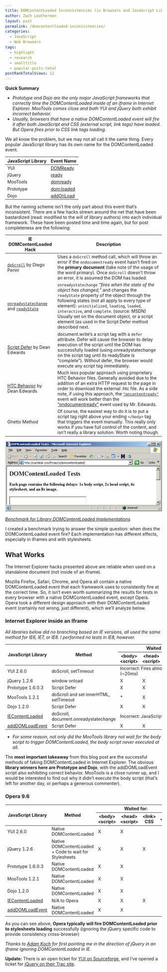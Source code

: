 ```yaml
---
title: DOMContentLoaded Inconsistencies (in Browsers and JavaScript Libraries)
author: Zach Leatherman
layout: post
permalink: /domcontentloaded-inconsistencies/
categories:
  - JavaScript
  - Web Browsers
tags:
  - highlight
  - research
  - smalltitle
  - popular-posts-total
postRankTotalViews: 12
---
```


**Quick Summary**

*   *Prototype and Dojo are the only major JavaScript frameworks that correctly time the DOMContentLoaded inside of an iframe in Internet Explorer. MooTools comes close and both YUI and jQuery both exhibit incorrect behavior.*
*   *Usually, browsers that have a native DOMContentLoaded event will fire it after both JavaScript and CSS (external script, link tags) have loaded. But Opera fires prior to CSS link tags loading.*

We all know the problem, but we may not all call it the same thing. Every popular JavaScript library has its own name for the DOMContentLoaded event.

<table>
<thead>
<tr>
<th>JavaScript Library</th>
<th>Event Name</th>
</tr>
</thead>
<tbody>
<tr>
<td>YUI</td>
<td><a href="http://developer.yahoo.com/yui/docs/YAHOO.util.Event.html#method_onDOMReady">DOMReady</a></td>
</tr>
<tr>
<td>jQuery</td>
<td><a href="http://docs.jquery.com/Events/ready">ready</a></td>
</tr>
<tr>
<td>MooTools</td>
<td><a href="http://mootools.net/docs/Utilities/DomReady">domready</a></td>
</tr>
<tr>
<td>Prototype</td>
<td><a href="http://www.prototypejs.org/api/document/observe">dom:loaded</a></td>
</tr>
<tr>
<td>Dojo</td>
<td><a href="http://api.dojotoolkit.org/jsdoc/dojo/1.2/dojo.addOnLoad">addOnLoad</a></td>
</tr>
</tbody>
</table>

But the naming scheme isn’t the only part about this event that’s inconsistent. There are a few hacks strewn around the net that have been bastardized (read: modified to the will of library authors) into each individual framework. These have been posted time and time again, but for post completeness are the following:

<table>
<thead>
<tr>
<th>IE DOMContentLoaded Hack</th>
<th>Description</th>
</tr>
</thead>
<tbody>
<tr>
<td><code><a href="http://javascript.nwbox.com/IEContentLoaded/">doScroll</a></code> by Diego Perini</td>
<td>Uses a <code>doScroll</code> method call, which will throw an error if the <code>ondocumentready</code> event hasn’t fired on the <strong>primary document</strong> (take note of the usage of the word primary).  Once <code>doScroll</code> doesn’t throw an error, it is assumed the DOM has loaded.</td>
</tr>
<tr>
<td><code><a href="http://msdn.microsoft.com/en-us/library/ms536957(VS.85).aspx">onreadystatechange</a></code> and <code><a href="http://msdn.microsoft.com/en-us/library/ms534359.aspx">readyState</a></code></td>
<td><code>onreadystatechange</code> <em>“fires when the state of the object has changed,”</em> and changes the <code>readyState</code> property of the object through the following states (not all apply to every type of element): <code>uninitialized</code>, <code>loading</code>, <code>loaded</code>, <code>interactive</code>, and <code>complete</code>.  (source: MSDN) Usually set on the document object, or a script element (as used in the Script Defer method described next.</td>
</tr>
<tr>
<td><a href="http://dean.edwards.name/weblog/2005/09/busted/">Script Defer</a> by Dean Edwards</td>
<td>document.write’s a script tag with a <code>defer</code> attribute.  Defer will cause the browser to delay execution of the script until the DOM has successfully loaded (using onreadystatechange on the script tag until its readyState is “complete”).  Without defer, the browser would execute any script tag immediately.</td>
</tr>
<tr>
<td><a href="http://dean.edwards.name/weblog/2005/09/busted2/">HTC Behavior</a> by Dean Edwards</td>
<td>Much less popular approach using proprietary HTC Behavior files.  Generally avoided due to the addition of an extra HTTP request to the page in order to download the external .htc file.  As a side note, if using this approach, the <code><a href="http://msdn.microsoft.com/en-us/library/ms531021.aspx">"oncontentready"</a></code> event will work better than the <a href="http://msdn.microsoft.com/en-us/library/ms531024.aspx">“ondocumentready”</a> event used by Mr. Edwards.</td>
</tr>
<tr>
<td>Ghetto Method</td>
<td>Of course, the easiest way to do it is to put a script tag right above your ending <code>&lt;/body&gt;</code> tag that triggers the event manually.  This really only works if you have full control of the content, and isn’t really a library solution.  Worth noting though.</td>
</tr>
</tbody>
</table>

[![Benchmark for Library DOMContentLoaded Implementations][benchmarkimg]][benchmark]
  
[*Benchmark for Library DOMContentLoaded Implementations*][benchmark]

 [benchmark]: http://zachleat.com/Projects/domcontentloaded/
 [benchmarkimg]: /web/wp-content/uploads/2008/12/domcontentloaded.png

I created a benchmark trying to answer the simple question: when does the DOMContentLoaded event fire? Each implementation has different effects, especially in iframes and with stylesheets.

## What Works

The Internet Explorer hacks presented above are reliable when used on a standalone document (not inside of an iframe).

Mozilla Firefox, Safari, Chrome, and Opera all contain a native DOMContentLoaded event that each framework uses to consistently fire at the correct time. So, it isn’t even worth summarizing the results for tests in every browser with a native DOMContentLoaded event, except Opera. Opera took a different design approach with their DOMContentLoaded event (certainly not wrong, just different), which we’ll analyze below.

### Internet Explorer inside an Iframe

*All libraries below did no branching based on IE versions, all used the same method for IE6, IE7, or IE8. I performed no tests in IE8, however.*

<table>
<thead>
<tr>
<th rowspan="2">JavaScript Library</th>
<th rowspan="2">Method</th>
<th colspan="4">Waited for:</th>
</tr>
<tr>
<th>&lt;body&gt; &lt;script&gt;</th>
<th>&lt;head&gt; &lt;script&gt;</th>
<th>&lt;link&gt; CSS</th>
<th>&lt;img&gt;</th>
</tr>
</thead>
<tbody>
<tr>
<td>YUI 2.6.0</td>
<td>doScroll, setTimeout</td>
<td colspan="4">Incorrect: Fires almost immediately (~20ms)</td>
</tr>
<tr>
<td>jQuery 1.2.6</td>
<td>window onload</td>
<td>X</td>
<td>X</td>
<td>X</td>
<td>X</td>
</tr>
<tr>
<td>Prototype 1.6.0.3</td>
<td>Script Defer</td>
<td>X</td>
<td>X</td>
<td>X</td>
<td></td>
</tr>
<tr>
<td>MooTools 1.2.1</td>
<td>doScroll and set innerHTML, setTimeout</td>
<td>*</td>
<td>X</td>
<td>X</td>
<td></td>
</tr>
<tr>
<td>Dojo 1.2.0</td>
<td>Script Defer</td>
<td>X</td>
<td>X</td>
<td>X</td>
<td></td>
</tr>
<tr>
<td><a href="http://javascript.nwbox.com/IEContentLoaded/">IEContentLoaded</a></td>
<td>doScroll, document.onreadystatechange</td>
<td colspan="4">Incorrect: JavaScript error.</td>
</tr>
<tr>
<td><a href="http://www.thefutureoftheweb.com/blog/adddomloadevent">addDOMLoadEvent</a></td>
<td>Script Defer</td>
<td>X</td>
<td>X</td>
<td>X</td>
<td></td>
</tr>
</tbody>
</table>


* *For some reason, not only did the MooTools library not wait for the body script to trigger DOMContentLoaded, the body script never executed at all.*

 [10]: http://javascript.nwbox.com/IEContentLoaded/
 [11]: http://www.thefutureoftheweb.com/blog/adddomloadevent

The **most important takeaway** from this blog post are the successful methods of faking DOMContentLoaded in Internet Explorer. The obvious **library winners here are Prototype and Dojo**, with the addDOMLoadEvent script also exhibiting correct behavior. MooTools is a close runner up, and I would be interested to find out why it didn’t execute the body script (that’s left for another day, or perhaps a generous commenter).

### Opera 9.6

<table>
<thead>
<tr>
<th rowspan="2">JavaScript Library</th>
<th rowspan="2">Method</th>
<th colspan="4">Waited for:</th>
</tr>
<tr>
<th>&lt;body&gt; &lt;script&gt;</th>
<th>&lt;head&gt; &lt;script&gt;</th>
<th>&lt;link&gt; CSS</th>
<th>&lt;img&gt;</th>
</tr>
</thead>
<tbody>
<tr>
<td>YUI 2.6.0</td>
<td>Native DOMContentLoaded</td>
<td>X</td>
<td>X</td>
<td></td>
<td></td>
</tr>
<tr>
<td>jQuery 1.2.6</td>
<td>Native DOMContentLoaded + Code to wait for Stylesheets</td>
<td>X</td>
<td>X</td>
<td>X</td>
<td></td>
</tr>
<tr>
<td>Prototype 1.6.0.3</td>
<td>Native DOMContentLoaded</td>
<td>X</td>
<td>X</td>
<td></td>
<td></td>
</tr>
<tr>
<td>MooTools 1.2.1</td>
<td>Native DOMContentLoaded</td>
<td>X</td>
<td>X</td>
<td></td>
<td></td>
</tr>
<tr>
<td>Dojo 1.2.0</td>
<td>Native DOMContentLoaded</td>
<td>X</td>
<td>X</td>
<td></td>
<td></td>
</tr>
<tr>
<td><a href="http://javascript.nwbox.com/IEContentLoaded/">IEContentLoaded</a></td>
<td>N/A to Opera</td>
<td>X</td>
<td>X</td>
<td>X</td>
<td></td>
</tr>
<tr>
<td><a href="http://www.thefutureoftheweb.com/blog/adddomloadevent">addDOMLoadEvent</a></td>
<td>Native DOMContentLoaded</td>
<td>X</td>
<td>X</td>
<td></td>
<td></td>
</tr>
</tbody>
</table>

As you can see above, **Opera typically will fire DOMContentLoaded prior to stylesheets loading** successfully (ignoring the jQuery specific code to provide consistency cross-browser)

*Thanks to [Adam Koch][12] for first pointing me in the direction of jQuery in an iframe ignoring DOMContentLoaded in IE.*

 [12]: http://www.adamkoch.com/

**Update:** There is an open ticket for [YUI on Sourceforge][13], and I’ve opened a ticket for [jQuery on their Trac site][14].

 [13]: http://sourceforge.net/tracker/index.php?func=detail&aid=2008289&group_id=165715&atid=836476
 [14]: http://dev.jquery.com/ticket/3693
